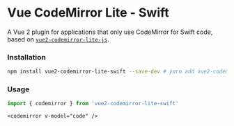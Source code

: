 # Vue CodeMirror Lite - Swift

A Vue 2 plugin for applications that only use CodeMirror for Swift code, based on [`vue2-codemirror-lite-js`](https://github.com/sireniaeu/vue2-codemirror-lite-js).

### Installation

```bash
npm install vue2-codemirror-lite-swift --save-dev # yarn add vue2-codemirror-lite-swift -D
```

### Usage

```js
import { codemirror } from 'vue2-codemirror-lite-swift'
```

```vue
<codemirror v-model="code" />
```